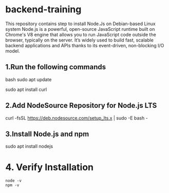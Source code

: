 # backend-training
This repository contains step to install Node.Js on Debian-based Linux system
Node.js is a powerful, open-source JavaScript runtime built on Chrome's V8 engine that allows you to run JavaScript code outside the browser, typically on the server.
It’s widely used to build fast, scalable backend applications and APIs thanks to its event-driven, non-blocking I/O model.



## 1.Run the following commands
bash
sudo apt update

sudo apt install curl

## 2.Add NodeSource Repository for Node.js LTS

curl -fsSL https://deb.nodesource.com/setup_lts.x | sudo -E bash -


## 3.Install Node.js and npm
   sudo apt install nodejs

# 4. Verify Installation
    node -v
    npm -v
